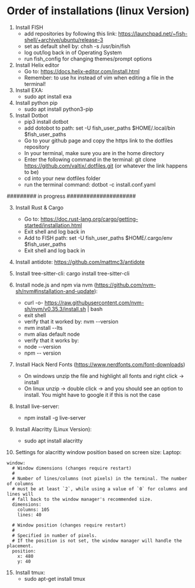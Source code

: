 # Order of installations (linux Version)

1. Install FISH
   - add repositories by following this link: https://launchpad.net/~fish-shell/+archive/ubuntu/release-3
   - set as default shell by: chsh -s /usr/bin/fish
   - log out/log back in of Operating System
   - run fish_config for changing themes/prompt options
2. Install Helix editor
   - Go to: https://docs.helix-editor.com/install.html
   - Remember: to use hx instead of vim when editing a file in the terminal!
3. Install EXA:
   - sudo apt install exa
4. Install python pip
   - sudo apt install python3-pip
5. Install Dotbot
   - pip3 install dotbot
   - add dotobot to path: set -U fish_user_paths $HOME/.local/bin $fish_user_paths
   - Go to your github page and copy the https link to the dotfiles repository
   - In your terminal, make sure you are in the home directory
   - Enter the following command in the terminal: git clone https://github.com/valtix/.dotfiles.git (or whatever the link happens to be)
   - cd into your new dotfiles folder
   - run the terminal command: dotbot -c install.conf.yaml

######### in progress #####################

3. Install Rust & Cargo
   - Go to: https://doc.rust-lang.org/cargo/getting-started/installation.html
   - Exit shell and log back in
   - Add to FISH path: set -U fish_user_paths $HOME/.cargo/env $fish_user_paths
   - Exit shell and log back in

6. Install antidote: https://github.com/mattmc3/antidote 
8. Install tree-sitter-cli: cargo install tree-sitter-cli
9. Install node.js and npm via nvm (https://github.com/nvm-sh/nvm#installation-and-update):
   - curl -o- https://raw.githubusercontent.com/nvm-sh/nvm/v0.35.3/install.sh | bash
   - exit shell
   - verify that it worked by: nvm --version
   - nvm install --lts
   - nvm alias default node
   - verify that it works by:
   - node --version
   - npm -- version
11. Install Hack Nerd Fonts (https://www.nerdfonts.com/font-downloads)
    - On windows unzip the file and highlight all fonts and right click -> install
    - On linux unzip -> double click -> and you should see an option to install. You might have to google it if this is not the case
12. Install live-server:
    - npm install -g live-server
13. Install Alacritty (Linux Version):
    - sudo apt install alacritty
14. Settings for alacritty window position based on screen size:
    Laptop:

```
window:
  # Window dimensions (changes require restart)
  #
  # Number of lines/columns (not pixels) in the terminal. The number of columns
  # must be at least `2`, while using a value of `0` for columns and lines will
  # fall back to the window manager's recommended size.
  dimensions:
    columns: 105
    lines: 40

  # Window position (changes require restart)
  #
  # Specified in number of pixels.
  # If the position is not set, the window manager will handle the placement.
  position:
    x: 480
    y: 40
```

15. Install tmux:
    - sudo apt-get install tmux
